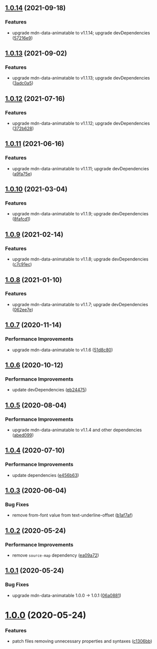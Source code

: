 ## [1.0.14](https://github.com/webanimate/css-tree-animatable/compare/v1.0.13...v1.0.14) (2021-09-18)

### Features

- upgrade mdn-data-animatable to v1.1.14; upgrade devDependencies ([57216e9](https://github.com/webanimate/css-tree-animatable/commit/57216e9241baea0c4a5b405b1807ca667e7f893f))

## [1.0.13](https://github.com/webanimate/css-tree-animatable/compare/v1.0.12...v1.0.13) (2021-09-02)

### Features

- upgrade mdn-data-animatable to v1.1.13; upgrade devDependencies ([3adc0a5](https://github.com/webanimate/css-tree-animatable/commit/3adc0a50956c81630f1dc05074da04a8e267858e))

## [1.0.12](https://github.com/webanimate/css-tree-animatable/compare/v1.0.11...v1.0.12) (2021-07-16)

### Features

- upgrade mdn-data-animatable to v1.1.12; upgrade devDependencies ([372b628](https://github.com/webanimate/css-tree-animatable/commit/372b628387a897de1f38e89b73bce83cf5ef5d53))

## [1.0.11](https://github.com/webanimate/css-tree-animatable/compare/v1.0.10...v1.0.11) (2021-06-16)

### Features

- upgrade mdn-data-animatable to v1.1.11; upgrade devDependencies ([a9fa75e](https://github.com/webanimate/css-tree-animatable/commit/a9fa75efed0f470b0d0bce5904fe58d7dd8e75b0))

## [1.0.10](https://github.com/webanimate/css-tree-animatable/compare/v1.0.9...v1.0.10) (2021-03-04)

### Features

- upgrade mdn-data-animatable to v1.1.9; upgrade devDependencies ([8fafcd1](https://github.com/webanimate/css-tree-animatable/commit/8fafcd1388d671993cf31d8aac6903aa84150a62))

## [1.0.9](https://github.com/webanimate/css-tree-animatable/compare/v1.0.8...v1.0.9) (2021-02-14)

### Features

- upgrade mdn-data-animatable to v1.1.8; upgrade devDependencies ([c7c91ec](https://github.com/webanimate/css-tree-animatable/commit/c7c91ec35dd4805e262ff4ea0417366df7e34921))

## [1.0.8](https://github.com/webanimate/css-tree-animatable/compare/v1.0.7...v1.0.8) (2021-01-10)

### Features

- upgrade mdn-data-animatable to v1.1.7; upgrade devDependencies ([062ee7e](https://github.com/webanimate/css-tree-animatable/commit/062ee7e50d34d0702db2188ad3398831421112f6))

## [1.0.7](https://github.com/webanimate/css-tree-animatable/compare/v1.0.6...v1.0.7) (2020-11-14)

### Performance Improvements

- upgrade mdn-data-animatable to v1.1.6 ([51d8c80](https://github.com/webanimate/css-tree-animatable/commit/51d8c80a14a846b1f0073c673d184e8b9a9b6dad))

## [1.0.6](https://github.com/webanimate/css-tree-animatable/compare/v1.0.5...v1.0.6) (2020-10-12)

### Performance Improvements

- update devDependencies ([eb24475](https://github.com/webanimate/css-tree-animatable/commit/eb24475ecda6714d926144308edd7a333b9a3653))

## [1.0.5](https://github.com/webanimate/css-tree-animatable/compare/v1.0.4...v1.0.5) (2020-08-04)

### Performance Improvements

- upgrade mdn-data-animatable to v1.1.4 and other dependencies ([abed099](https://github.com/webanimate/css-tree-animatable/commit/abed0992b3e5362c1b6c6766217493f260272749))

## [1.0.4](https://github.com/webanimate/css-tree-animatable/compare/v1.0.3...v1.0.4) (2020-07-10)

### Performance Improvements

- update dependencies ([e456b63](https://github.com/webanimate/css-tree-animatable/commit/e456b63bcad69dd55d8f1941c944e8168cb321f3))

## [1.0.3](https://github.com/webanimate/css-tree-animatable/compare/v1.0.2...v1.0.3) (2020-06-04)

### Bug Fixes

- remove from-font value from text-underline-offset ([b1af7af](https://github.com/webanimate/css-tree-animatable/commit/b1af7af5263f10098d831913fe38e82e15f67048))

## [1.0.2](https://github.com/webanimate/css-tree-animatable/compare/v1.0.1...v1.0.2) (2020-05-24)

### Performance Improvements

- remove `source-map` dependency ([ea09a72](https://github.com/webanimate/css-tree-animatable/commit/ea09a72b26b845a46cd46e5d2a5df72ba22921ed))

## [1.0.1](https://github.com/webanimate/css-tree-animatable/compare/v1.0.0...v1.0.1) (2020-05-24)

### Bug Fixes

- upgrade mdn-data-animatable 1.0.0 → 1.0.1 ([06a0881](https://github.com/webanimate/css-tree-animatable/commit/06a0881637e57e42be905e6668e38d0367ae53c1))

# [1.0.0](https://github.com/webanimate/css-tree-animatable/compare/c1306bb5f7644eb95bea111c0baa4a5ae6a59759...v1.0.0) (2020-05-24)

### Features

- patch files removing unnecessary properties and syntaxes ([c1306bb](https://github.com/webanimate/css-tree-animatable/commit/c1306bb5f7644eb95bea111c0baa4a5ae6a59759))
